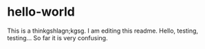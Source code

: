hello-world
===========

This is a thinkgshlagn;kgsg.  I am editing this readme.
Hello, testing, testing...
So far it is very confusing.
